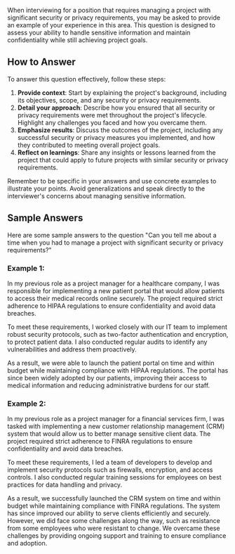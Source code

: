 
When interviewing for a position that requires managing a project with significant security or privacy requirements, you may be asked to provide an example of your experience in this area. This question is designed to assess your ability to handle sensitive information and maintain confidentiality while still achieving project goals.

How to Answer
-------------

To answer this question effectively, follow these steps:

1. **Provide context**: Start by explaining the project's background, including its objectives, scope, and any security or privacy requirements.
2. **Detail your approach**: Describe how you ensured that all security or privacy requirements were met throughout the project's lifecycle. Highlight any challenges you faced and how you overcame them.
3. **Emphasize results**: Discuss the outcomes of the project, including any successful security or privacy measures you implemented, and how they contributed to meeting overall project goals.
4. **Reflect on learnings**: Share any insights or lessons learned from the project that could apply to future projects with similar security or privacy requirements.

Remember to be specific in your answers and use concrete examples to illustrate your points. Avoid generalizations and speak directly to the interviewer's concerns about managing sensitive information.

Sample Answers
--------------

Here are some sample answers to the question "Can you tell me about a time when you had to manage a project with significant security or privacy requirements?"

### Example 1:

In my previous role as a project manager for a healthcare company, I was responsible for implementing a new patient portal that would allow patients to access their medical records online securely. The project required strict adherence to HIPAA regulations to ensure confidentiality and avoid data breaches.

To meet these requirements, I worked closely with our IT team to implement robust security protocols, such as two-factor authentication and encryption, to protect patient data. I also conducted regular audits to identify any vulnerabilities and address them proactively.

As a result, we were able to launch the patient portal on time and within budget while maintaining compliance with HIPAA regulations. The portal has since been widely adopted by our patients, improving their access to medical information and reducing administrative burdens for our staff.

### Example 2:

In my previous role as a project manager for a financial services firm, I was tasked with implementing a new customer relationship management (CRM) system that would allow us to better manage sensitive client data. The project required strict adherence to FINRA regulations to ensure confidentiality and avoid data breaches.

To meet these requirements, I led a team of developers to develop and implement security protocols such as firewalls, encryption, and access controls. I also conducted regular training sessions for employees on best practices for data handling and privacy.

As a result, we successfully launched the CRM system on time and within budget while maintaining compliance with FINRA regulations. The system has since improved our ability to serve clients efficiently and securely. However, we did face some challenges along the way, such as resistance from some employees who were resistant to change. We overcame these challenges by providing ongoing support and training to ensure compliance and adoption.
